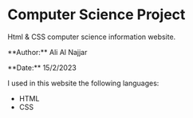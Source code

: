 # Computer Science Project

Html &amp; CSS computer science information website.

<p>**Author:** Ali Al Najjar</p>
<p>**Date:** 15/2/2023</p>

I used in this website the following languages:
  + HTML
  + CSS 
